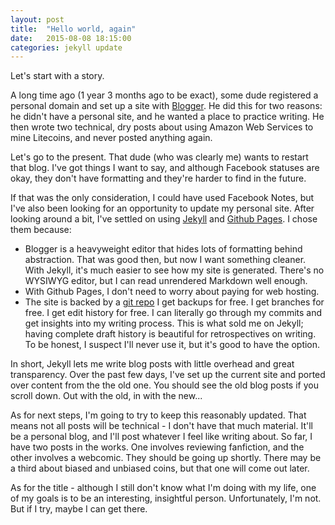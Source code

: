 ```yaml
---
layout: post
title:  "Hello world, again"
date:   2015-08-08 18:15:00
categories: jekyll update
---
```

Let's start with a story.

A long time ago (1 year 3 months ago to be exact), some dude registered
a personal domain and set up a site with [Blogger](http://www.blogger.com).
He did this for two reasons: he didn't have a personal site, and he wanted
a place to practice writing.
He then wrote two technical, dry posts about using Amazon Web Services
to mine Litecoins, and never posted anything again.

Let's go to the present. That dude (who was clearly me) wants to
restart that blog. I've got things
I want to say, and although Facebook statuses are okay,
they don't have formatting and they're harder to find in the future.

If that was the only consideration, I could have used Facebook Notes, but I've
also been looking for an opportunity to update my personal site.
After looking around a bit, I've settled on using [Jekyll](http://jekyllrb.com/)
and [Github Pages](https://pages.github.com/). I chose them because:

- Blogger is a heavyweight editor that hides lots of formatting behind abstraction.
That was good then, but now I want something cleaner. With Jekyll, it's
much easier to see how my site is generated. There's no WYSIWYG editor, but I can read
unrendered Markdown well enough.
- With Github Pages, I don't need to worry about paying for web hosting.
- The site is backed by a [git repo](https://github.com/alexirpan/alexirpan.github.io)
I get backups for free. I get
branches for free. I get edit history for free. I can literally
go through my commits and get insights into my writing process.
This is what sold me on Jekyll; having complete draft history is beautiful
for retrospectives on writing. To be honest, I suspect I'll never use it, but it's good
to have the option.

In short, Jekyll lets me write blog posts with little overhead and great transparency.
Over the past few days, I've set up the current site and ported over content
from the the old one. You should see the old blog posts if you scroll down.
Out with the old, in with the new...

As for next steps, I'm going to try to keep this reasonably updated. That means
not all posts will be technical - I don't have that much material. It'll be a personal
blog, and I'll post whatever I feel like writing about.
So far, I have two posts in the works. One involves reviewing fanfiction,
and the other involves a webcomic. They should be going up shortly. There may be
a third about biased and unbiased coins, but that one will come out later.

As for the title - although I still don't know what I'm doing with my life,
one of my goals is to be an interesting, insightful person. Unfortunately, I'm not.
But if I try, maybe I can get there.

